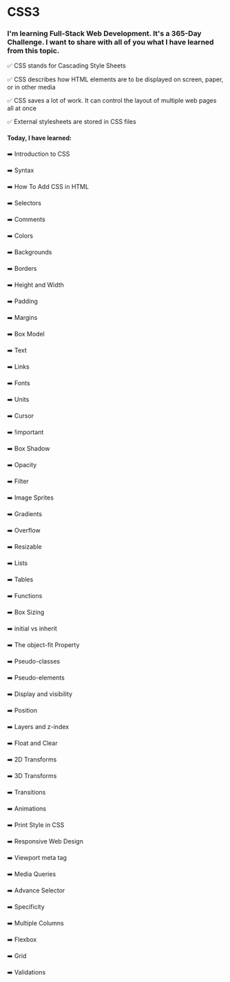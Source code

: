 # CSS3

### I'm learning Full-Stack Web Development. It's a 365-Day Challenge. I want to share with all of you what I have learned from this topic.

✅ CSS stands for Cascading Style Sheets

✅ CSS describes how HTML elements are to be displayed on screen, paper, or in other media

✅ CSS saves a lot of work. It can control the layout of multiple web pages all at once

✅ External stylesheets are stored in CSS files

#### Today, I have learned:

➡️ Introduction to CSS

➡️ Syntax

➡️ How To Add CSS in HTML

➡️ Selectors

➡️ Comments

➡️ Colors

➡️ Backgrounds

➡️ Borders

➡️ Height and Width

➡️ Padding

➡️ Margins

➡️ Box Model

➡️ Text

➡️ Links

➡️ Fonts

➡️ Units

➡️ Cursor

➡️ !important

➡️ Box Shadow

➡️ Opacity

➡️ Filter

➡️ Image Sprites

➡️ Gradients

➡️ Overflow

➡️ Resizable

➡️ Lists

➡️ Tables

➡️ Functions

➡️ Box Sizing

➡️ initial vs inherit

➡️ The object-fit Property

➡️ Pseudo-classes

➡️ Pseudo-elements

➡️ Display and visibility

➡️ Position

➡️ Layers and z-index

➡️ Float and Clear

➡️ 2D Transforms

➡️ 3D Transforms

➡️ Transitions

➡️ Animations

➡️ Print Style in CSS

➡️ Responsive Web Design

➡️ Viewport meta tag

➡️ Media Queries

➡️ Advance Selector

➡️ Specificity

➡️ Multiple Columns

➡️ Flexbox

➡️ Grid

➡️ Validations